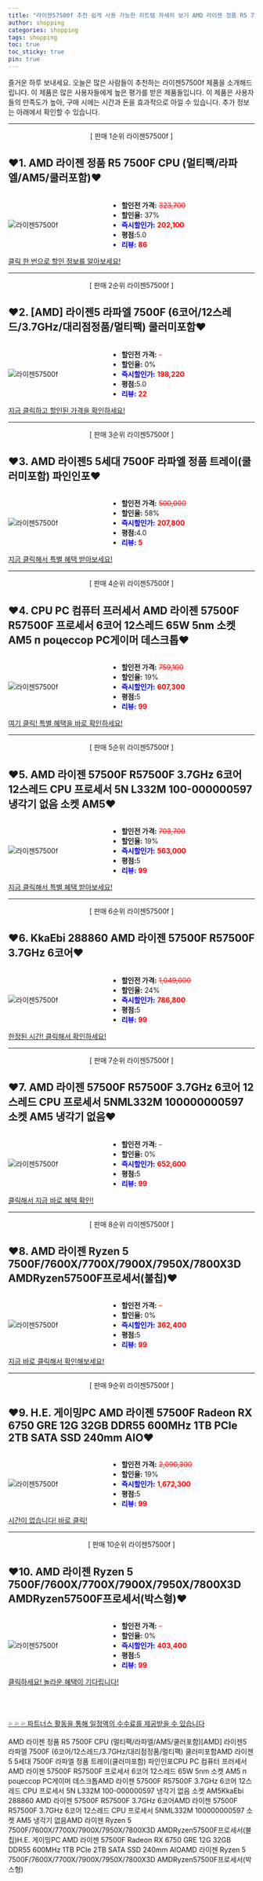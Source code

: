 ```yaml
---
title: "라이젠57500f 추천 쉽게 사용 가능한 히트템 자세히 보기 AMD 라이젠 정품 R5 7500F"
author: shopping
categories: shopping
tags: shopping
toc: true
toc_sticky: true
pin: true
---
```

즐거운 하루 보내세요. 오늘은 많은 사람들이 추천하는 라이젠57500f 제품을 소개해드립니다. 이 제품은 많은 사용자들에게 높은 평가를 받은 제품들입니다. 이 제품은 사용자들의 만족도가 높아, 구매 시에는 시간과 돈을 효과적으로 아낄 수 있습니다. 추가 정보는 아래에서 확인할 수 있습니다.

---
<p class="toplist" style="margin: 0 auto; display: block; width: fit-content;">[ 판매 1순위 라이젠57500f ]</p>

<h2><strong>❤️1. AMD 라이젠 정품 R5 7500F CPU (멀티팩/라파엘/AM5/쿨러포함)❤️</strong></h2>

<div style="display: flex; align-items: center;">
    <div style="flex: 0.4;">
        <img src="https://thumbnail6.coupangcdn.com/thumbnails/remote/230x230ex/image/vendor_inventory/8568/33f3bb018aafe86ee30e0e59b78d27cc8802a54defdccb0fff5418e27bb5.jpg" alt="라이젠57500f" style="max-width: 100%;">
    </div>
    <div style="flex: 0.6; margin-left: 10px;">
        <ul>
            <li><strong>할인전 가격:</strong> <del style="color: red;">323,700</del></li>
            <li><strong>할인율:</strong> 37%</li>
            <li><span style='color:blue'><strong>즉시할인가:</strong></span> <span style='color:red'><strong>202,100</strong></span></li>
            <li><strong>평점:</strong>5.0</li>
            <li><span style='color:blue'><strong>리뷰:</strong></span> <span style='color:red'><strong>86</strong></span></li>
        </ul>
    </div>
</div>
<div class="center">
    <a href="https://William4Davisa.github.io?lptag=AF9450613&subid=githubio&pageKey=7485230028&traceid=V0-153&itemId=19562077057&vendorItemId=87878736234" class="myButton">
        클릭 한 번으로 할인 정보를 알아보세요!
    </a>
</div>


---
<p class="toplist" style="margin: 0 auto; display: block; width: fit-content;">[ 판매 2순위 라이젠57500f ]</p>

<h2><strong>❤️2. [AMD] 라이젠5 라파엘 7500F (6코어/12스레드/3.7GHz/대리점정품/멀티팩) 쿨러미포함❤️</strong></h2>

<div style="display: flex; align-items: center;">
    <div style="flex: 0.4;">
        <img src="https://thumbnail8.coupangcdn.com/thumbnails/remote/230x230ex/image/vendor_inventory/5d16/d2019d089e1b3711c74875fa291375f4decb9566dbaaf69bcf151e8a7d31.jpg" alt="라이젠57500f" style="max-width: 100%;">
    </div>
    <div style="flex: 0.6; margin-left: 10px;">
        <ul>
            <li><strong>할인전 가격:</strong> <del style="color: red;">-</del></li>
            <li><strong>할인율:</strong> 0%</li>
            <li><span style='color:blue'><strong>즉시할인가:</strong></span> <span style='color:red'><strong>198,220</strong></span></li>
            <li><strong>평점:</strong>5.0</li>
            <li><span style='color:blue'><strong>리뷰:</strong></span> <span style='color:red'><strong>22</strong></span></li>
        </ul>
    </div>
</div>
<div class="center">
    <a href="https://William4Davisa.github.io?lptag=AF9450613&subid=githubio&pageKey=7655967169&traceid=V0-153&itemId=20383181846&vendorItemId=87464262959" class="myButton">
        지금 클릭하고 할인된 가격을 확인하세요!
    </a>
</div>


---
<p class="toplist" style="margin: 0 auto; display: block; width: fit-content;">[ 판매 3순위 라이젠57500f ]</p>

<h2><strong>❤️3. AMD 라이젠5 5세대 7500F 라파엘 정품 트레이(쿨러미포함) 파인인포❤️</strong></h2>

<div style="display: flex; align-items: center;">
    <div style="flex: 0.4;">
        <img src="https://thumbnail9.coupangcdn.com/thumbnails/remote/230x230ex/image/vendor_inventory/07ad/ec15908d66a3dca7ea716e6bba2e8449d507f8e4b5c4ac1cfe4ee4a8e8bf.jpg" alt="라이젠57500f" style="max-width: 100%;">
    </div>
    <div style="flex: 0.6; margin-left: 10px;">
        <ul>
            <li><strong>할인전 가격:</strong> <del style="color: red;">500,000</del></li>
            <li><strong>할인율:</strong> 58%</li>
            <li><span style='color:blue'><strong>즉시할인가:</strong></span> <span style='color:red'><strong>207,800</strong></span></li>
            <li><strong>평점:</strong>4.0</li>
            <li><span style='color:blue'><strong>리뷰:</strong></span> <span style='color:red'><strong>5</strong></span></li>
        </ul>
    </div>
</div>
<div class="center">
    <a href="https://William4Davisa.github.io?lptag=AF9450613&subid=githubio&pageKey=7589385577&traceid=V0-153&itemId=20051997535&vendorItemId=87804919229" class="myButton">
        지금 클릭해서 특별 혜택 받아보세요!
    </a>
</div>


---
<p class="toplist" style="margin: 0 auto; display: block; width: fit-content;">[ 판매 4순위 라이젠57500f ]</p>

<h2><strong>❤️4. CPU PC 컴퓨터 프러세서 AMD 라이젠 57500F R57500F 프로세서 6코어 12스레드 65W 5nm 소켓 AM5 п роцессор PC게이머 데스크톱❤️</strong></h2>

<div style="display: flex; align-items: center;">
    <div style="flex: 0.4;">
        <img src="https://thumbnail8.coupangcdn.com/thumbnails/remote/230x230ex/image/vendor_inventory/3424/1f6a542f912d94ca860e8e9987535d60861bbfb39400a4ca203f9e8a262e.jpg" alt="라이젠57500f" style="max-width: 100%;">
    </div>
    <div style="flex: 0.6; margin-left: 10px;">
        <ul>
            <li><strong>할인전 가격:</strong> <del style="color: red;">759,100</del></li>
            <li><strong>할인율:</strong> 19%</li>
            <li><span style='color:blue'><strong>즉시할인가:</strong></span> <span style='color:red'><strong>607,300</strong></span></li>
            <li><strong>평점:</strong>5</li>
            <li><span style='color:blue'><strong>리뷰:</strong></span> <span style='color:red'><strong>99</strong></span></li>
        </ul>
    </div>
</div>
<div class="center">
    <a href="https://William4Davisa.github.io?lptag=AF9450613&subid=githubio&pageKey=8176445729&traceid=V0-153&itemId=23366154793&vendorItemId=90031772993" class="myButton">
        여기 클릭! 특별 혜택을 바로 확인하세요!
    </a>
</div>


---
<p class="toplist" style="margin: 0 auto; display: block; width: fit-content;">[ 판매 5순위 라이젠57500f ]</p>

<h2><strong>❤️5. AMD 라이젠 57500F R57500F 3.7GHz 6코어 12스레드 CPU 프로세서 5N L332M 100-000000597 냉각기 없음 소켓 AM5❤️</strong></h2>

<div style="display: flex; align-items: center;">
    <div style="flex: 0.4;">
        <img src="https://thumbnail8.coupangcdn.com/thumbnails/remote/230x230ex/image/vendor_inventory/747c/04817a260460fa3d347d9329499701c833d77da0e527f5b925acb9304584.jpg" alt="라이젠57500f" style="max-width: 100%;">
    </div>
    <div style="flex: 0.6; margin-left: 10px;">
        <ul>
            <li><strong>할인전 가격:</strong> <del style="color: red;">703,700</del></li>
            <li><strong>할인율:</strong> 19%</li>
            <li><span style='color:blue'><strong>즉시할인가:</strong></span> <span style='color:red'><strong>563,000</strong></span></li>
            <li><strong>평점:</strong>5</li>
            <li><span style='color:blue'><strong>리뷰:</strong></span> <span style='color:red'><strong>99</strong></span></li>
        </ul>
    </div>
</div>
<div class="center">
    <a href="https://William4Davisa.github.io?lptag=AF9450613&subid=githubio&pageKey=7979260831&traceid=V0-153&itemId=22130152313&vendorItemId=89608657604" class="myButton">
        지금 클릭해서 특별 혜택 받아보세요!
    </a>
</div>


---
<p class="toplist" style="margin: 0 auto; display: block; width: fit-content;">[ 판매 6순위 라이젠57500f ]</p>

<h2><strong>❤️6. KkaEbi 288860 AMD 라이젠 57500F R57500F 3.7GHz 6코어❤️</strong></h2>

<div style="display: flex; align-items: center;">
    <div style="flex: 0.4;">
        <img src="https://thumbnail7.coupangcdn.com/thumbnails/remote/230x230ex/image/vendor_inventory/15cc/076a4b0d46d5534fb208b8719969d6fc58127289c0ed1819872112929561.jpg" alt="라이젠57500f" style="max-width: 100%;">
    </div>
    <div style="flex: 0.6; margin-left: 10px;">
        <ul>
            <li><strong>할인전 가격:</strong> <del style="color: red;">1,049,000</del></li>
            <li><strong>할인율:</strong> 24%</li>
            <li><span style='color:blue'><strong>즉시할인가:</strong></span> <span style='color:red'><strong>786,800</strong></span></li>
            <li><strong>평점:</strong>5</li>
            <li><span style='color:blue'><strong>리뷰:</strong></span> <span style='color:red'><strong>99</strong></span></li>
        </ul>
    </div>
</div>
<div class="center">
    <a href="https://William4Davisa.github.io?lptag=AF9450613&subid=githubio&pageKey=7955817664&traceid=V0-153&itemId=21980544766&vendorItemId=89028197053" class="myButton">
        한정된 시간! 클릭해서 확인하세요!
    </a>
</div>


---
<p class="toplist" style="margin: 0 auto; display: block; width: fit-content;">[ 판매 7순위 라이젠57500f ]</p>

<h2><strong>❤️7. AMD 라이젠 57500F R57500F 3.7GHz 6코어 12스레드 CPU 프로세서 5NML332M 100000000597 소켓 AM5 냉각기 없음❤️</strong></h2>

<div style="display: flex; align-items: center;">
    <div style="flex: 0.4;">
        <img src="https://thumbnail9.coupangcdn.com/thumbnails/remote/230x230ex/image/vendor_inventory/d539/66430bd83c62118e7485f219f867a8eaf127656242d25f886e8f16821cb5.jpg" alt="라이젠57500f" style="max-width: 100%;">
    </div>
    <div style="flex: 0.6; margin-left: 10px;">
        <ul>
            <li><strong>할인전 가격:</strong> <del style="color: red;">-</del></li>
            <li><strong>할인율:</strong> 0%</li>
            <li><span style='color:blue'><strong>즉시할인가:</strong></span> <span style='color:red'><strong>652,600</strong></span></li>
            <li><strong>평점:</strong>5</li>
            <li><span style='color:blue'><strong>리뷰:</strong></span> <span style='color:red'><strong>99</strong></span></li>
        </ul>
    </div>
</div>
<div class="center">
    <a href="https://William4Davisa.github.io?lptag=AF9450613&subid=githubio&pageKey=7871164732&traceid=V0-153&itemId=21502113246&vendorItemId=89767685148" class="myButton">
        클릭해서 지금 바로 혜택 확인!
    </a>
</div>


---
<p class="toplist" style="margin: 0 auto; display: block; width: fit-content;">[ 판매 8순위 라이젠57500f ]</p>

<h2><strong>❤️8. AMD 라이젠 Ryzen 5 7500F/7600X/7700X/7900X/7950X/7800X3D AMDRyzen57500F프로세서(불칩)❤️</strong></h2>

<div style="display: flex; align-items: center;">
    <div style="flex: 0.4;">
        <img src="https://thumbnail6.coupangcdn.com/thumbnails/remote/230x230ex/image/vendor_inventory/6ac9/977222df4981236a81fcf87bd5d59daca70ba4c9a15255efb65dba5ba482.jpg" alt="라이젠57500f" style="max-width: 100%;">
    </div>
    <div style="flex: 0.6; margin-left: 10px;">
        <ul>
            <li><strong>할인전 가격:</strong> <del style="color: red;">-</del></li>
            <li><strong>할인율:</strong> 0%</li>
            <li><span style='color:blue'><strong>즉시할인가:</strong></span> <span style='color:red'><strong>362,400</strong></span></li>
            <li><strong>평점:</strong>5</li>
            <li><span style='color:blue'><strong>리뷰:</strong></span> <span style='color:red'><strong>99</strong></span></li>
        </ul>
    </div>
</div>
<div class="center">
    <a href="https://William4Davisa.github.io?lptag=AF9450613&subid=githubio&pageKey=7980360973&traceid=V0-153&itemId=22138800191&vendorItemId=89185496756" class="myButton">
        지금 바로 클릭해서 확인해보세요!
    </a>
</div>


---
<p class="toplist" style="margin: 0 auto; display: block; width: fit-content;">[ 판매 9순위 라이젠57500f ]</p>

<h2><strong>❤️9. H.E. 게이밍PC AMD 라이젠 57500F Radeon RX 6750 GRE 12G 32GB DDR55 600MHz 1TB PCIe 2TB SATA SSD 240mm AIO❤️</strong></h2>

<div style="display: flex; align-items: center;">
    <div style="flex: 0.4;">
        <img src="https://thumbnail7.coupangcdn.com/thumbnails/remote/230x230ex/image/vendor_inventory/792d/ff28b24633468091496bd28aa7c5ccf3419018aa8af6f5101fd47f2d5c55.jpg" alt="라이젠57500f" style="max-width: 100%;">
    </div>
    <div style="flex: 0.6; margin-left: 10px;">
        <ul>
            <li><strong>할인전 가격:</strong> <del style="color: red;">2,090,300</del></li>
            <li><strong>할인율:</strong> 19%</li>
            <li><span style='color:blue'><strong>즉시할인가:</strong></span> <span style='color:red'><strong>1,672,300</strong></span></li>
            <li><strong>평점:</strong>5</li>
            <li><span style='color:blue'><strong>리뷰:</strong></span> <span style='color:red'><strong>99</strong></span></li>
        </ul>
    </div>
</div>
<div class="center">
    <a href="https://William4Davisa.github.io?lptag=AF9450613&subid=githubio&pageKey=8086670445&traceid=V0-153&itemId=22822690563&vendorItemId=90443761901" class="myButton">
        시간이 없습니다! 바로 클릭!
    </a>
</div>


---
<p class="toplist" style="margin: 0 auto; display: block; width: fit-content;">[ 판매 10순위 라이젠57500f ]</p>

<h2><strong>❤️10. AMD 라이젠 Ryzen 5 7500F/7600X/7700X/7900X/7950X/7800X3D AMDRyzen57500F프로세서(박스형)❤️</strong></h2>

<div style="display: flex; align-items: center;">
    <div style="flex: 0.4;">
        <img src="https://thumbnail6.coupangcdn.com/thumbnails/remote/230x230ex/image/vendor_inventory/6ac9/977222df4981236a81fcf87bd5d59daca70ba4c9a15255efb65dba5ba482.jpg" alt="라이젠57500f" style="max-width: 100%;">
    </div>
    <div style="flex: 0.6; margin-left: 10px;">
        <ul>
            <li><strong>할인전 가격:</strong> <del style="color: red;">-</del></li>
            <li><strong>할인율:</strong> 0%</li>
            <li><span style='color:blue'><strong>즉시할인가:</strong></span> <span style='color:red'><strong>403,400</strong></span></li>
            <li><strong>평점:</strong>5</li>
            <li><span style='color:blue'><strong>리뷰:</strong></span> <span style='color:red'><strong>99</strong></span></li>
        </ul>
    </div>
</div>
<div class="center">
    <a href="https://William4Davisa.github.io?lptag=AF9450613&subid=githubio&pageKey=7980360973&traceid=V0-153&itemId=22138800181&vendorItemId=89185496732" class="myButton">
        클릭하세요! 놀라운 혜택이 기다립니다!
    </a>
</div>

<br><br><br>[💦 💦 💦 파트너스 활동을 통해 일정액의 수수료를 제공받을 수 있습니다](https://link.coupang.com/a/bcpT2c)<br><br>AMD 라이젠 정품 R5 7500F CPU (멀티팩/라파엘/AM5/쿨러포함)[AMD] 라이젠5 라파엘 7500F (6코어/12스레드/3.7GHz/대리점정품/멀티팩) 쿨러미포함AMD 라이젠5 5세대 7500F 라파엘 정품 트레이(쿨러미포함) 파인인포CPU PC 컴퓨터 프러세서 AMD 라이젠 57500F R57500F 프로세서 6코어 12스레드 65W 5nm 소켓 AM5 п роцессор PC게이머 데스크톱AMD 라이젠 57500F R57500F 3.7GHz 6코어 12스레드 CPU 프로세서 5N L332M 100-000000597 냉각기 없음 소켓 AM5KkaEbi 288860 AMD 라이젠 57500F R57500F 3.7GHz 6코어AMD 라이젠 57500F R57500F 3.7GHz 6코어 12스레드 CPU 프로세서 5NML332M 100000000597 소켓 AM5 냉각기 없음AMD 라이젠 Ryzen 5 7500F/7600X/7700X/7900X/7950X/7800X3D AMDRyzen57500F프로세서(불칩)H.E. 게이밍PC AMD 라이젠 57500F Radeon RX 6750 GRE 12G 32GB DDR55 600MHz 1TB PCIe 2TB SATA SSD 240mm AIOAMD 라이젠 Ryzen 5 7500F/7600X/7700X/7900X/7950X/7800X3D AMDRyzen57500F프로세서(박스형)